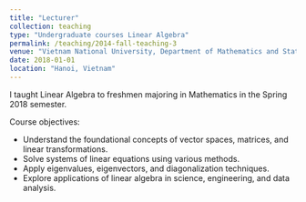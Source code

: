 ```yaml
---
title: "Lecturer"
collection: teaching
type: "Undergraduate courses Linear Algebra"
permalink: /teaching/2014-fall-teaching-3
venue: "Vietnam National University, Department of Mathematics and Statistics"
date: 2018-01-01
location: "Hanoi, Vietnam"
---
```

I taught Linear Algebra to freshmen majoring in Mathematics in the Spring 2018 semester. 

Course objectives:
* Understand the foundational concepts of vector spaces, matrices, and linear transformations.
* Solve systems of linear equations using various methods.
* Apply eigenvalues, eigenvectors, and diagonalization techniques.
* Explore applications of linear algebra in science, engineering, and data analysis.
